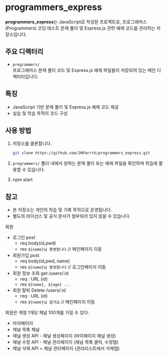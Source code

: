 # programmers_express

**programmers_express**는 JavaScript로 작성된 프로젝트로, 프로그래머스(Programmers) 코딩 테스트 문제 풀이 및 Express.js 관련 예제 코드를 관리하는 저장소입니다.

## 주요 디렉터리

- `programmers/`  
  프로그래머스 문제 풀이 코드 및 Express.js 예제 파일들이 저장되어 있는 메인 디렉터리입니다.

## 특징

- JavaScript 기반 문제 풀이 및 Express.js 예제 코드 제공
- 실습 및 학습 목적의 코드 구성

## 사용 방법

1. 저장소를 클론합니다.
   ```bash
   git clone https://github.com/JHParrrk/programmers_express.git
   ```
2. `programmers/` 폴더 내에서 원하는 문제 풀이 또는 예제 파일을 확인하며 학습에 활용할 수 있습니다.

3. npm start

## 참고

- 본 저장소는 개인의 학습 및 기록 목적으로 운영됩니다.
- 별도의 라이선스 및 공식 문서가 첨부되어 있지 않을 수 있습니다.

회원

- 로그인 post
  - req body(id,pwd)
  - res `${name}님 황영합니다` // 메인페이지 이동
- 회원가입 post
  - req body(id,pwd, name)
  - res `${name}님 황영합니다` // 로그인페이지 이동
- 회원 정보 조회 get /users/:id
  - req : URL (id)
  - res `${name}, ${age} ...`
- 회원 탈퇴 Delete /users/:id
  - req : URL (id)
  - res `${name}님 잘가요` // 메인페이지 이동

회원은 계정 1개당 채널 100개를 가질 수 있다.

- 마이페이지
- 채널 목록
  채널
- 채널 생성 API - 채널 생성페이지 (마이페이지 채널 생성)
- 채널 수정 API - 체널 관리페이지 (채널 목록 클릭, 수정탭)
- 채널 삭제 API = 체널 관리페이지 (관리리스트에서 삭제탭)
